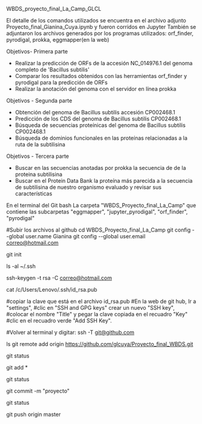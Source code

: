 WBDS_proyecto_final_La_Camp_GLCL



El detalle de los comandos utilizados se encuentra en el archivo adjunto Proyecto_final_Gianina_Cuya.ipynb y fueron corridos en Jupyter 
También se adjuntaron los archivos generados por los programas utilizados: orf_finder, pyrodigal, prokka, eggmapper(en la web)


Objetivos- Primera parte

- Realizar la predicción de ORFs de la accesión NC_014976.1 del genoma completo de 'Bacillus subtilis'
- Comparar los resultados obtenidos con las herramientas orf_finder y pyrodigal para la predicción de ORFs
- Realizar la anotación del genoma con el servidor en línea prokka

Objetivos - Segunda parte

- Obtención del genoma de Bacillus subtilis accesión CP002468.1
- Predicción de los CDS del genoma de Bacillus subtilis CP002468.1
- Búsqueda de secuencias proteínicas del genoma de Bacillus subtilis CP002468.1
- Búsqueda de dominios funcionales en las proteínas relacionadas a la ruta de la subtilisina

Objetivos - Tercera parte
- Buscar en las secuencias anotadas por prokka la secuencia de de la proteina subtilisina
- Buscar en el Protein Data Bank la proteína más parecida a la secuencia de subtilisina de nuestro organismo evaluado y revisar sus características


En el terminal del Git bash
La carpeta "WBDS_Proyecto_final_La_Camp"
que contiene las subcarpetas "eggmapper", "jupyter_pyrodigal", "orf_finder", "pyrodigal"

#Subir los archivos al github
cd WBDS_Proyecto_final_La_Camp
git config --global user.name Gianina
git config --global user.email correo@hotmail.com

git init

ls -al ~/.ssh

ssh-keygen -t rsa -C correo@hotmail.com

cat /c/Users/Lenovo/.ssh/id_rsa.pub

#copiar la clave que está en el archivo id_rsa.pub
#En la web de git hub, Ir a "settings", 
#clic en "SSH and  GPG keys" crear un nuevo "SSH key",  
#colocar el nombre "Title" y pegar la clave copiada en el recuadro "Key"
#clic en el recuadro verde "Add SSH Key".

#Volver al terminal y digitar:
ssh -T git@github.com

ls
git remote add origin https://github.com/glcuya/Proyecto_final_WBDS.git

git status

git add *

git status

git commit -m "proyecto"

git status

git push origin master


